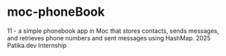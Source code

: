 # moc-phoneBook
11 - a simple phonebook app in Moc that stores contacts, sends messages, and retrieves phone numbers and sent messages using HashMap. 
2025 Patika.dev Internship
